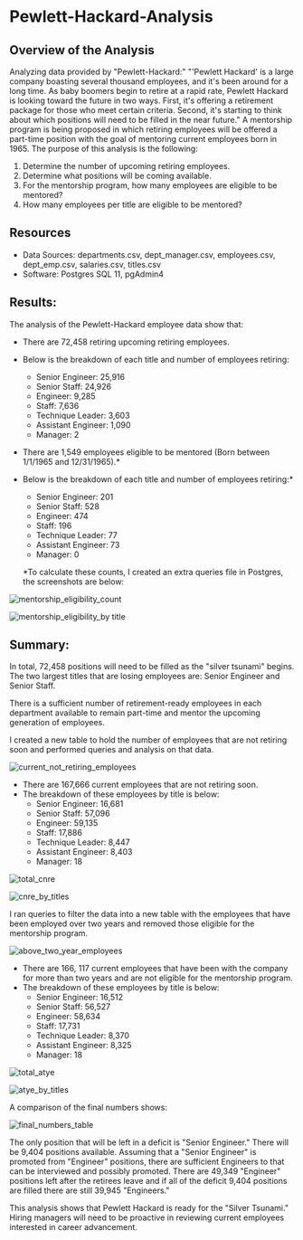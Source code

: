 # Pewlett-Hackard-Analysis
## Overview of the Analysis
Analyzing data provided by "Pewlett-Hackard:" "'Pewlett Hackard' is a large company boasting several thousand employees, and it's been around for a long time. As baby boomers begin to retire at a rapid rate, Pewlett Hackard is looking toward the future in two ways. First, it's offering a retirement package for those who meet certain criteria. Second, it's starting to think about which positions will need to be filled in the near future." A mentorship program is being proposed in which retiring employees will be offered a part-time position with the goal of mentoring current employees born in 1965. The purpose of this analysis is the following:
1. Determine the number of upcoming retiring employees.
2. Determine what positions will be coming available.
3. For the mentorship program, how many employees are eligible to be mentored?
4. How many employees per title are eligible to be mentored?

## Resources
 - Data Sources: departments.csv, dept_manager.csv, employees.csv, dept_emp.csv, salaries.csv, titles.csv
  - Software: Postgres SQL 11, pgAdmin4

 ## Results: 
 The analysis of the Pewlett-Hackard employee data show that:
 - There are 72,458 retiring upcoming retiring employees.
 - Below is the breakdown of each title and number of employees retiring:
      - Senior Engineer: 25,916
      - Senior Staff: 24,926
      - Engineer: 9,285
      - Staff: 7,636
      - Technique Leader: 3,603
      - Assistant Engineer: 1,090
      - Manager: 2
 - There are 1,549 employees eligible to be mentored (Born between 1/1/1965 and 12/31/1965).*
 - Below is the breakdown of each title and number of employees retiring:*
    - Senior Engineer: 201
    - Senior Staff: 528
    - Engineer: 474
    - Staff: 196
    - Technique Leader: 77
    - Assistant Engineer: 73
    - Manager: 0
 
   *To calculate these counts, I created an extra queries file in Postgres, the screenshots are below:

![mentorship_eligibility_count](https://user-images.githubusercontent.com/111570965/195434905-a8d8b224-36b6-4e2d-a445-1157626ef8c7.png)

![mentorship_eligibility_by title](https://user-images.githubusercontent.com/111570965/195435172-aaea6fbb-8883-4fc1-b87e-c1b9caf341f5.png)


 ## Summary: 
 In total, 72,458 positions will need to be filled as the "silver tsunami" begins. The two largest titles that are losing employees are: Senior Engineer and Senior Staff. 

 There is a sufficient number of retirement-ready employees in each department available to remain part-time and mentor the upcoming generation of employees.

 I created a new table to hold the number of employees that are not retiring soon and performed queries and analysis on that data.

![current_not_retiring_employees](https://user-images.githubusercontent.com/111570965/195443343-0208f6cc-c4f4-45b8-af18-2b3ae1b24407.png)


- There are 167,666 current employees that are not retiring soon. 
- The breakdown of these employees by title is below:
   - Senior Engineer: 16,681
    - Senior Staff: 57,096
    - Engineer: 59,135
    - Staff: 17,886
    - Technique Leader: 8,447
    - Assistant Engineer: 8,403
    - Manager: 18

![total_cnre](https://user-images.githubusercontent.com/111570965/195443375-2b7ffb60-890b-4b37-848c-91f55ec3988e.png)

![cnre_by_titles](https://user-images.githubusercontent.com/111570965/195443404-bb761eac-e9df-43ba-b18b-b9549227b3e4.png)



I ran queries to filter the data into a new table with the employees that have been employed over two years and removed those eligible for the mentorship program.

![above_two_year_employees](https://user-images.githubusercontent.com/111570965/195585940-14f9f80a-3b01-4268-89f9-ff32df1ef544.png)


- There are 166, 117 current employees that have been with the company for more than two years and are not eligible for the mentorship program. 
- The breakdown of these employees by title is below:
    - Senior Engineer: 16,512
    - Senior Staff: 56,527
    - Engineer: 58,634
    - Staff: 17,731
    - Technique Leader: 8,370
    - Assistant Engineer: 8,325
    - Manager: 18
 
![total_atye](https://user-images.githubusercontent.com/111570965/195585964-b53c6030-6b84-4d20-a2d8-707c18a5f487.png)

![atye_by_titles](https://user-images.githubusercontent.com/111570965/195585993-9b502ed4-9a84-4d96-8dc5-1b635b2097dc.png)


A comparison of the final numbers shows:

![final_numbers_table](https://user-images.githubusercontent.com/111570965/195590262-7a00d046-e91b-4587-987a-d43d41bbf00b.png)


The only position that will be left in a deficit is "Senior Engineer." There will be 9,404 positions available. Assuming that a "Senior Engineer" is promoted from "Engineer" positions, there are sufficient Engineers to that can be interviewed and possibly promoted. There are 49,349 "Engineer" positions left after the retirees leave and if all of the deficit 9,404 positions are filled there are still 39,945 "Engineers."

This analysis shows that Pewlett Hackard is ready for the "Silver Tsunami." Hiring managers will need to be proactive in reviewing current employees interested in career advancement.




